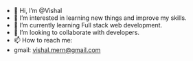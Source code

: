 - 👋 Hi, I’m @Vishal
- 👀 I’m interested in learning new things and improve my skills.
- 🌱 I’m currently learning Full stack web development.
- 💞️ I’m looking to collaborate with developers.
- 📫 How to reach me:
- gmail: vishal.mern@gmail.com
<!---
vishaldev25/vishaldev25 is a ✨ special ✨ repository because its `README.md` (this file) appears on your GitHub profile.
You can click the Preview link to take a look at your changes.
--->
